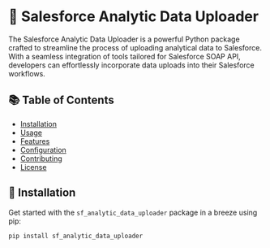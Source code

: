# 🚀 Salesforce Analytic Data Uploader

The Salesforce Analytic Data Uploader is a powerful Python package crafted to streamline the process of uploading analytical data to Salesforce. With a seamless integration of tools tailored for Salesforce SOAP API, developers can effortlessly incorporate data uploads into their Salesforce workflows.

## 📚 Table of Contents

- [Installation](#installation)
- [Usage](#usage)
- [Features](#features)
- [Configuration](#configuration)
- [Contributing](#contributing)
- [License](#license)

## 🚀 Installation

Get started with the `sf_analytic_data_uploader` package in a breeze using pip:

```bash
pip install sf_analytic_data_uploader
